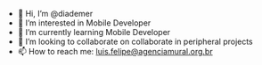 - 👋 Hi, I’m @diademer
- 👀 I’m interested in Mobile Developer
- 🌱 I’m currently learning  Mobile Developer
- 💞️ I’m looking to collaborate on collaborate in peripheral projects
- 📫 How to reach me: luis.felipe@agenciamural.org.br

<!---
diademer/diademer is a ✨ special ✨ repository because its `README.md` (this file) appears on your GitHub profile.
You can click the Preview link to take a look at your changes.
--->
